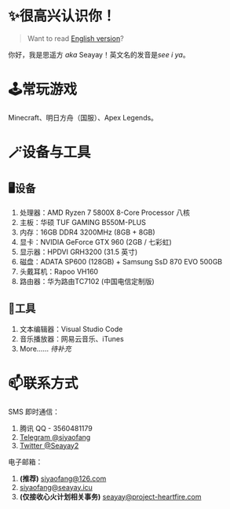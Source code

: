 # ✨很高兴认识你！

> Want to read [English version](https://github.com/Seayay/Seayay/blob/main/README_en.md)?

你好，我是思遥方 *aka* Seayay！英文名的发音是*see i ya*。

# 🕹️常玩游戏

Minecraft、明日方舟（国服）、Apex Legends。

# 🪄设备与工具

## 🖥️设备

1. 处理器：AMD Ryzen 7 5800X 8-Core Processor 八核
2. 主板：华硕 TUF GAMING B550M-PLUS
3. 内存：16GB DDR4 3200MHz (8GB + 8GB)
4. 显卡：NVIDIA GeForce GTX 960 (2GB / 七彩虹)
5. 显示器：HPDVI GRH3200 (31.5 英寸)
6. 磁盘：ADATA SP600 (128GB) + Samsung SsD 870 EVO 500GB
7. 头戴耳机：Rapoo VH160
8. 路由器：华为路由TC7102 (中国电信定制版)

## 🔧工具

1. 文本编辑器：Visual Studio Code
2. 音乐播放器：网易云音乐、iTunes
3. More…… *待补充*

# 📫联系方式

SMS 即时通信：

1. 腾讯 QQ - 3560481179
2. [Telegram @siyaofang](https://t.me/siyaofang)
3. [Twitter @Seayay2](https://twitter.com/Seayay2)

电子邮箱：

1. **(推荐)** [siyaofang@126.com](mailto://siyaofang@126.com)
2. [siyaofang@seayay.icu](mailto://siyaofang@seayay.icu)
3. **(仅接收心火计划相关事务)** [seayay@project-heartfire.com](mailto://seayay@project-heartfire.com)
